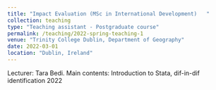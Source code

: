 ```yaml
---
title: "Impact Evaluation (MSc in International Development)   "
collection: teaching
type: "Teaching assistant - Postgraduate course"
permalink: /teaching/2022-spring-teaching-1
venue: "Trinity College Dublin, Department of Geography"
date: 2022-03-01
location: "Dublin, Ireland"
---
```


Lecturer: Tara Bedi.
Main contents: Introduction to Stata, dif-in-dif identification
2022​​

